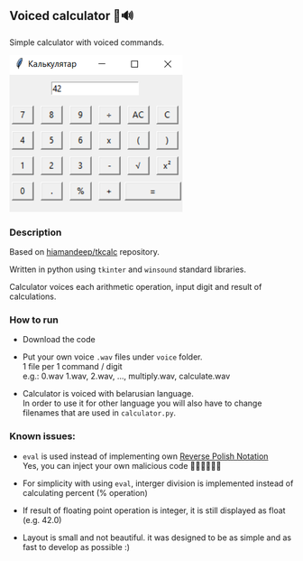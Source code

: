 ## Voiced calculator 🧮🔊

Simple calculator with voiced commands.

![program example](img/example.png)

### Description

Based on [hiamandeep/tkcalc](https://github.com/hiamandeep/tkcalc) repository.

Written in python using `tkinter` and `winsound` standard libraries.

Calculator voices each arithmetic operation, input digit and result of calculations.

### How to run
* Download the code

* Put your own voice `.wav` files under `voice` folder.<br>
  1 file per 1 command / digit<br>
  e.g.: 0.wav 1.wav, 2.wav, ..., multiply.wav, calculate.wav

* Calculator is voiced with belarusian language.<br>
  In order to use it for other language you will also have to change filenames that are used in `calculator.py`.

### Known issues:
* `eval` is used instead of implementing own 
  [Reverse Polish Notation](https://en.wikipedia.org/wiki/Reverse_Polish_notation)<br>
  Yes, you can inject your own malicious code 👨‍💻🐱‍💻👩‍💻

* For simplicity with using `eval`, interger division is implemented instead of calculating percent (% operation)

* If result of floating point operation is integer, it is still displayed as float (e.g. 42.0)

* Layout is small and not beautiful. it was designed to be as simple and as fast to develop as possible :)
